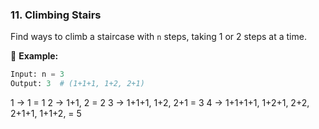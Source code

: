 ### **11. Climbing Stairs**  
Find ways to climb a staircase with `n` steps, taking 1 or 2 steps at a time.  

📌 **Example:**  
```python
Input: n = 3  
Output: 3  # (1+1+1, 1+2, 2+1)
```
1 -> 1 = 1
2 -> 1+1, 2 = 2
3 -> 1+1+1, 1+2, 2+1 = 3
4 -> 1+1+1+1, 1+2+1, 2+2, 2+1+1, 1+1+2, = 5